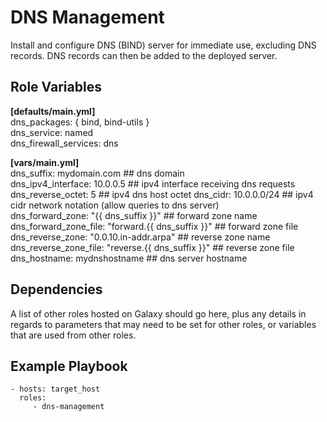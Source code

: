 DNS Management
=========

Install and configure DNS (BIND) server for immediate use, excluding DNS records. DNS records can then be added to the deployed server.

Role Variables
--------------
**[defaults/main.yml]**  
dns_packages: { bind, bind-utils  }  
dns_service: named  
dns_firewall_services: dns  

**[vars/main.yml]**  
dns_suffix: mydomain.com ## dns domain    
dns_ipv4_interface: 10.0.0.5 ## ipv4 interface receiving dns requests  
dns_reverse_octet: 5 ## ipv4 dns host octet
dns_cidr: 10.0.0.0/24 ## ipv4 cidr network notation (allow queries to dns server)  
dns_forward_zone: "{{ dns_suffix }}" ## forward zone name  
dns_forward_zone_file: "forward.{{ dns_suffix }}" ## forward zone file  
dns_reverse_zone: "0.0.10.in-addr.arpa" ## reverse zone name  
dns_reverse_zone_file: "reverse.{{ dns_suffix }}" ## reverse zone file  
dns_hostname: mydnshostname ## dns server hostname  

Dependencies
------------

A list of other roles hosted on Galaxy should go here, plus any details in regards to parameters that may need to be set for other roles, or variables that are used from other roles.

Example Playbook
----------------
```
- hosts: target_host
  roles:
     - dns-management
```

